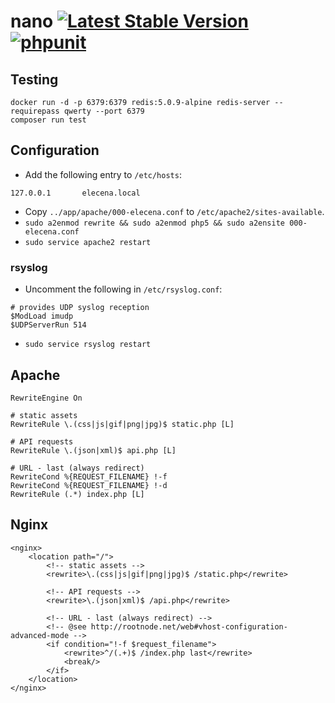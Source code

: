 nano
[![Latest Stable Version](http://poser.pugx.org/elecena/nano/v)](https://packagist.org/packages/elecena/nano)
[![phpunit](https://github.com/elecena/nano/actions/workflows/tests.yaml/badge.svg)](https://github.com/elecena/nano/actions/workflows/tests.yaml)
====

## Testing

```
docker run -d -p 6379:6379 redis:5.0.9-alpine redis-server --requirepass qwerty --port 6379
composer run test
```

## Configuration

* Add the following entry to `/etc/hosts`:

```
127.0.0.1       elecena.local
```

* Copy `../app/apache/000-elecena.conf` to `/etc/apache2/sites-available`.
* `sudo a2enmod rewrite && sudo a2enmod php5 && sudo a2ensite 000-elecena.conf`
* `sudo service apache2 restart`

### rsyslog

* Uncomment the following in `/etc/rsyslog.conf`:

```
# provides UDP syslog reception
$ModLoad imudp
$UDPServerRun 514
```

* `sudo service rsyslog restart`

## Apache

```
RewriteEngine On

# static assets
RewriteRule \.(css|js|gif|png|jpg)$ static.php [L]

# API requests
RewriteRule \.(json|xml)$ api.php [L]

# URL - last (always redirect)
RewriteCond %{REQUEST_FILENAME} !-f
RewriteCond %{REQUEST_FILENAME} !-d 
RewriteRule (.*) index.php [L]
```

## Nginx

```
<nginx>
	<location path="/">
		<!-- static assets -->
		<rewrite>\.(css|js|gif|png|jpg)$ /static.php</rewrite>

		<!-- API requests -->
		<rewrite>\.(json|xml)$ /api.php</rewrite>

		<!-- URL - last (always redirect) -->
		<!-- @see http://rootnode.net/web#vhost-configuration-advanced-mode -->
		<if condition="!-f $request_filename">
			<rewrite>^/(.+)$ /index.php last</rewrite>
			<break/>
		</if>
	</location>
</nginx>
```
